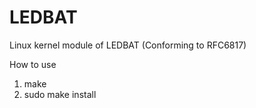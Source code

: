 # LEDBAT

Linux kernel module of LEDBAT (Conforming to RFC6817)

How to use

1. make
2. sudo make install

